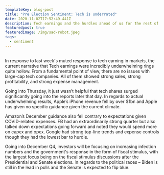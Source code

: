 ```yaml
---
templateKey: blog-post
title: "Pre Election Sentiment: Tech is underrated"
date: 2020-11-02T17:52:49.441Z
description: Tech earnings and the hurdles ahead of us for the rest of the year.
featuredpost: true
featuredimage: /img/sad-robot.jpeg
tags:
  - sentiment
---
```

\
In response to last week's muted response to tech earning in markets, the current narrative that Tech earnings were incredibly underwhelming rings quite hollow. From a fundamental point of view, there are no issues with large-cap tech companies. All of them showed strong sales, strong profitability, and strong expense management. 

Going into Thursday, it just wasn’t helpful that tech shares surged significantly going into the reports later that day. In regards to actual underwhelming results, Apple’s iPhone revenue fell by over $1bn and Apple has given no specific guidance given the current climate. 

Amazon’s December guidance also fell contrary to expectations given COVID-related expenses. FB had an extraordinarily strong quarter but also talked down expectations going forward and noted they would spend more on capex and opex. Google had strong top-line trends and expense controls though they had the lowest bar to hurdle. 

Going into December Q4, investors will be focusing on increasing infection numbers and the government's response in the form of fiscal stimulus, with the largest focus being on the fiscal stimulus discussions after the Presidential and Senate elections. In regards to the political races – Biden is still in the lead in polls and the Senate is expected to flip blue.